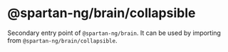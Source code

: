 # @spartan-ng/brain/collapsible

Secondary entry point of `@spartan-ng/brain`. It can be used by importing from `@spartan-ng/brain/collapsible`.
